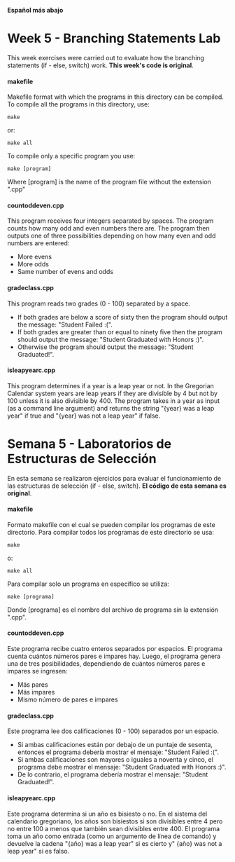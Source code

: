 **Español más abajo**

# Week 5 - Branching Statements Lab
This week exercises were carried out to evaluate how the branching statements (if - else, switch) work. **This week's code is original**.

#### makefile
Makefile format with which the programs in this directory can be compiled. To compile all the programs in this directory, use:

```
make
```

or:

```
make all
```

To compile only a specific program you use:

```
make [program]
```

Where [program] is the name of the program file without the extension ".cpp"

#### countoddeven.cpp
This program receives four integers separated by spaces. The program counts how many odd and even numbers there are. The program then outputs one of three possibilities depending on how many even and odd numbers are entered:
* More evens
* More odds
* Same number of evens and odds

#### gradeclass.cpp
This program reads two grades (0 - 100) separated by a space. 
* If both grades are below a score of sixty then the program should output the message: "Student Failed :(". 
* If both grades are greater than or equal to ninety five then the program should output the message: "Student Graduated with Honors :)".
* Otherwise the program should output the message: "Student Graduated!".

#### isleapyearc.cpp
This program determines if a year is a leap year or not. In the Gregorian Calendar system years are leap years if they are divisible by 4 but not by 100 unless it is also divisible by 400. The program takes in a year as input (as a command line argument) and returns the string "{year} was a leap year" if true and "{year} was not a leap year" if false.

# Semana 5 - Laboratorios de Estructuras de Selección
En esta semana se realizaron ejercicios para evaluar el funcionamiento de las estructuras de selección (if - else, switch). **El código de esta semana es original**.

#### makefile
Formato makefile con el cual se pueden compilar los programas de este directorio. Para compilar todos los programas de este directorio se usa:

```
make
```

o:

```
make all
```

Para compilar solo un programa en específico se utiliza:

```
make [programa]
```

Donde [programa] es el nombre del archivo de programa sin la extensión ".cpp".

#### countoddeven.cpp
Este programa recibe cuatro enteros separados por espacios. El programa cuenta cuántos números pares e impares hay. Luego, el programa genera una de tres posibilidades, dependiendo de cuántos números pares e impares se ingresen:
* Más pares
* Más impares
* Mismo número de pares e impares

#### gradeclass.cpp
Este programa lee dos calificaciones (0 - 100) separados por un espacio.
* Si ambas calificaciones están por debajo de un puntaje de sesenta, entonces el programa debería mostrar el mensaje: "Student Failed :(".
* Si ambas calificaciones son mayores o iguales a noventa y cinco, el programa debe mostrar el mensaje: "Student Graduated with Honors :)".
* De lo contrario, el programa debería mostrar el mensaje: "Student Graduated!".

#### isleapyearc.cpp
Este programa determina si un año es bisiesto o no. En el sistema del calendario gregoriano, los años son bisiestos si son divisibles entre 4 pero no entre 100 a menos que también sean divisibles entre 400. El programa toma un año como entrada (como un argumento de línea de comando) y devuelve la cadena "{año} was a leap year" si es cierto y" {año} was not a leap year" si es falso.